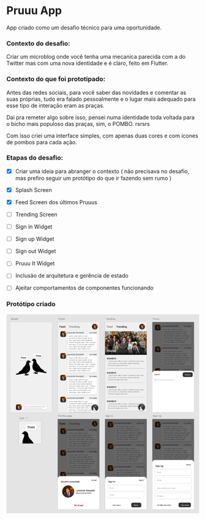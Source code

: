 # Pruuu App
App criado como um desafio técnico para uma oportunidade. 

### Contexto do desafio: 

Criar um microblog onde você tenha uma mecanica parecida com a do Twitter mas com uma nova identidade e é claro, feito em Flutter.


### Contexto do que foi prototipado: 

Antes das redes sociais, para você saber das novidades e comentar as suas próprias, tudo era falado pessoalmente e o lugar mais adequado para esse tipo de interação eram as praças. 

Dai pra remeter algo sobre isso, pensei numa identidade toda voltada para o bicho mais populoso das praças, sim, o POMBO. rsrsrs

Com isso criei uma interface simples, com apenas duas cores e com ícones de pombos para cada ação. 



### Etapas do desafio:
- [x] Criar uma ideia para abranger o contexto ( não precisava no desafio, mas prefiro seguir um protótipo do que ir fazendo sem rumo )
- [x] Splash Screen
- [x] Feed Screen dos últimos Pruuus
- [ ] Trending Screen
- [ ] Sign in Widget
- [ ] Sign up Widget
- [ ] Sign out Widget
- [ ] Pruuu It Widget
- [ ] Inclusão de arquitetura e gerência de estado
- [ ] Ajeitar comportamentos de componentes funcionando


### Protótipo criado

![Imagem do protótipo](./assets/print-md.png)
